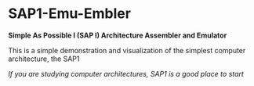 # SAP1-Emu-Embler
**Simple As Possible I (SAP I) Architecture Assembler and Emulator**

This is a simple demonstration and visualization of the simplest computer architecture, the SAP1

*If you are studying computer architectures, SAP1 is a good place to start*

